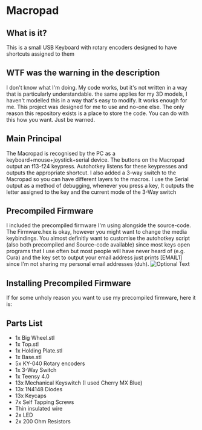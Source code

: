 # Macropad
## What is it?
This is a small USB Keyboard with rotary encoders designed to have shortcuts assigned to them
## WTF was the warning in the description
I don't know what I'm doing. My code works, but it's not written in a way that is particularly understandable. the same applies for my 3D models, I haven't modelled this in a way that's easy to modify. It works enough for me. This project was designed for me to use and no-one else. The only reason this repository exists is a place to store the code. You can do with this how you want. Just be warned.
## Main Principal
The Macropad is recognised by the PC as a keyboard+mouse+joystick+serial device. The buttons on the Macropad output an f13-f24 keypress. Autohotkey listens for these keypresses and outputs the appropriate shortcut. I also added a 3-way switch to the Macropad so you can have different layers to the macros. I use the Serial output as a method of debugging, whenever you press a key, It outputs the letter assigned to the key and the current mode of the 3-Way switch
## Precompiled Firmware
I included the precompiled firmware I'm using alongside the source-code. The Firmware.hex is okay, however you might want to change the media keybindings. You almost definitly want to customise the autohotkey script (also both precompiled and Source-code available) since most keys open programs that I use often but most people will have never heard of (e.g. Cura) and the key set to output your email address just prints [EMAIL1] since I'm not sharing my personal email addresses (duh).
![Optional Text](main/image.png)
## Installing Precompiled Firmware
If for some unholy reason you want to use my precompiled firmware, here it is:

## Parts List
- 1x Big Wheel.stl
- 1x Top.stl
- 1x Holding Plate.stl
- 1x Base.stl
- 5x KY-040 Rotary encoders
- 1x 3-Way Switch
- 1x Teensy 4.0
- 13x Mechanical Keyswitch (I used Cherry MX Blue)
- 13x 1N4148 Diodes
- 13x Keycaps
- 7x Self Tapping Screws
- Thin insulated wire
- 2x LED
- 2x 200 Ohm Resistors
